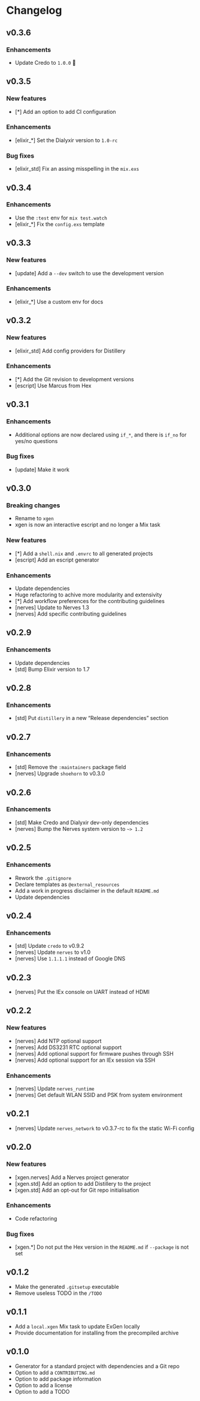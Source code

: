 # Changelog

## v0.3.6

### Enhancements

* Update Credo to `1.0.0` 🎉

## v0.3.5

### New features

* [*] Add an option to add CI configuration

### Enhancements

* [elixir_*] Set the Dialyxir version to `1.0-rc`

### Bug fixes

* [elixir_std] Fix an assing misspelling in the `mix.exs`

## v0.3.4

### Enhancements

* Use the `:test` env for `mix test.watch`
* [elixir_*] Fix the `config.exs` template

## v0.3.3

### New features

* [update] Add a `--dev` switch to use the development version

### Enhancements

* [elixir_*] Use a custom env for docs

## v0.3.2

### New features

* [elixir_std] Add config providers for Distillery

### Enhancements

* [*] Add the Git revision to development versions
* [escript] Use Marcus from Hex

## v0.3.1

### Enhancements

* Additional options are now declared using `if_*`, and there is `if_no` for
    yes/no questions

### Bug fixes

* [update] Make it work

## v0.3.0

### Breaking changes

* Rename to `xgen`
* xgen is now an interactive escript and no longer a Mix task

### New features

* [*] Add a `shell.nix` and `.envrc` to all generated projects
* [escript] Add an escript generator

### Enhancements

* Update dependencies
* Huge refactoring to achive more modularity and extensivity
* [*] Add workflow preferences for the contributing guidelines
* [nerves] Update to Nerves 1.3
* [nerves] Add specific contributing guidelines

## v0.2.9

### Enhancements

* Update dependencies
* [std] Bump Elixir version to 1.7

## v0.2.8

### Enhancements

* [std] Put `distillery` in a new “Release dependencies” section

## v0.2.7

### Enhancements

* [std] Remove the `:maintainers` package field
* [nerves] Upgrade `shoehorn` to v0.3.0

## v0.2.6

### Enhancements

* [std] Make Credo and Dialyxir dev-only dependencies
* [nerves] Bump the Nerves system version to `~> 1.2`

## v0.2.5

### Enhancements

* Rework the `.gitignore`
* Declare templates as `@external_resources`
* Add a work in progress disclaimer in the default `README.md`
* Update dependencies

## v0.2.4

### Enhancements

* [std] Update `credo` to v0.9.2
* [nerves] Update `nerves` to v1.0
* [nerves] Use `1.1.1.1` instead of Google DNS

## v0.2.3

* [nerves] Put the IEx console on UART instead of HDMI

## v0.2.2

### New features

* [nerves] Add NTP optional support
* [nerves] Add DS3231 RTC optional support
* [nerves] Add optional support for firmware pushes through SSH
* [nerves] Add optional support for an IEx session via SSH

### Enhancements

* [nerves] Update `nerves_runtime`
* [nerves] Get default WLAN SSID and PSK from system environment

## v0.2.1

* [nerves] Update `nerves_network` to v0.3.7-rc to fix the static Wi-Fi config

## v0.2.0

### New features

* [xgen.nerves] Add a Nerves project generator
* [xgen.std] Add an option to add Distillery to the project
* [xgen.std] Add an opt-out for Git repo initialisation

### Enhancements

* Code refactoring

### Bug fixes

* [xgen.\*] Do not put the Hex version in the `README.md` if `--package` is not
  set

## v0.1.2

* Make the generated `.gitsetup` executable
* Remove useless TODO in the `/TODO`

## v0.1.1

* Add a `local.xgen` Mix task to update ExGen locally
* Provide documentation for installing from the precompiled archive

## v0.1.0

* Generator for a standard project with dependencies and a Git repo
* Option to add a `CONTRIBUTING.md`
* Option to add package information
* Option to add a license
* Option to add a TODO
